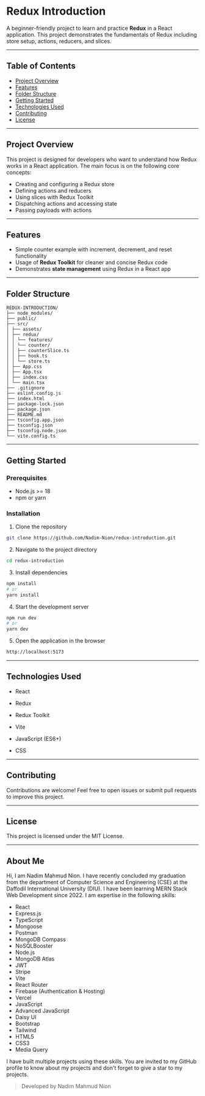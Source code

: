 # Redux Introduction

A beginner-friendly project to learn and practice **Redux** in a React application. This project demonstrates the fundamentals of Redux including store setup, actions, reducers, and slices.

---

## Table of Contents
- [Project Overview](#project-overview)
- [Features](#features)
- [Folder Structure](#folder-structure)
- [Getting Started](#getting-started)
- [Technologies Used](#technologies-used)
- [Contributing](#contributing)
- [License](#license)

---

## Project Overview
This project is designed for developers who want to understand how Redux works in a React application. The main focus is on the following core concepts:
- Creating and configuring a Redux store
- Defining actions and reducers
- Using slices with Redux Toolkit
- Dispatching actions and accessing state
- Passing payloads with actions

---

## Features
- Simple counter example with increment, decrement, and reset functionality
- Usage of **Redux Toolkit** for cleaner and concise Redux code
- Demonstrates **state management** using Redux in a React app

---

## Folder Structure


```plaintext
REDUX-INTRODUCTION/
├── node_modules/
├── public/
├── src/
│ ├── assets/
│ ├── redux/
│ │ └── features/
│ │ └── counter/
│ │ ├── counterSlice.ts
│ │ ├── hook.ts
│ │ └── store.ts
│ ├── App.css
│ ├── App.tsx
│ ├── index.css
│ └── main.tsx
├── .gitignore
├── eslint.config.js
├── index.html
├── package-lock.json
├── package.json
├── README.md
├── tsconfig.app.json
├── tsconfig.json
├── tsconfig.node.json
└── vite.config.ts
```

---


## Getting Started

### Prerequisites
- Node.js >= 18
- npm or yarn

### Installation
1. Clone the repository
```bash
git clone https://github.com/Nadim-Nion/redux-introduction.git
```
2. Navigate to the project directory

```bash
cd redux-introduction
```
3. Install dependencies

```bash
npm install
# or
yarn install
```

4. Start the development server

```bash
npm run dev
# or
yarn dev
```

5. Open the application in the browser

```bash
http://localhost:5173
```

---

## Technologies Used

- React

- Redux

- Redux Toolkit

- Vite

- JavaScript (ES6+)

- CSS

---

## Contributing

Contributions are welcome! Feel free to open issues or submit pull requests to improve this project.

---

## License

This project is licensed under the MIT License.

---


## About Me
Hi, I am Nadim Mahmud Nion. I have recently concluded my graduation from the department of Computer Science and Engineering (CSE) at the Daffodil International University (DIU). I have been learning MERN Stack Web Development since 2022. I am expertise in the following skills:

- React
- Express.js
- TypeScript
- Mongoose
- Postman
- MongoDB Compass
- NoSQLBooster
- Node.js
- MongoDB Atlas
- JWT
- Stripe
- Vite
- React Router
- Firebase (Authentication & Hosting)
- Vercel
- JavaScript
- Advanced JavaScript
- Daisy UI
- Bootstrap
- Tailwind
- HTML5
- CSS3
- Media Query

 I have built multiple projects using these skills. You are invited to my GitHub profile to know about my projects and don't forget to give a star to my projects.

 > Developed by Nadim Mahmud Nion
